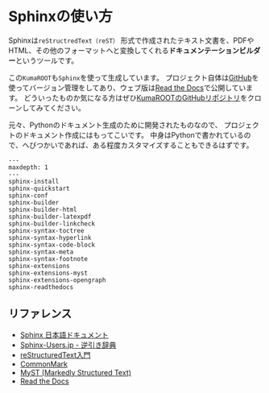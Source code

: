 # Sphinxの使い方

Sphinxは``reStructredText（reST）`` 形式で作成されたテキスト文書を、PDFやHTML、その他のフォーマットへと変換してくれる**ドキュメンテーションビルダー**というツールです。

この``KumaROOT``も``Sphinx``を使って生成しています。
プロジェクト自体は[GitHub](https://github.com/shotakaha/kumaroot/)を使ってバージョン管理をしてあり、ウェブ版は[Read the Docs](https://kumaroot.readthedocs.io/ja/latest/)で公開しています。
どういったものか気になる方はぜひ[KumaROOTのGitHubリポジトリ](https://github.com/shotakaha/kumaroot)をクローンしてみてください。

元々、Pythonのドキュメント生成のために開発されたものなので、
プロジェクトのドキュメント作成にはもってこいです。
中身はPythonで書かれているので、へびつかいであれば、ある程度カスタマイズすることもできるはずです。

```{toctree}
---
maxdepth: 1
---
sphinx-install
sphinx-quickstart
sphinx-conf
sphinx-builder
sphinx-builder-html
sphinx-builder-latexpdf
sphinx-builder-linkcheck
sphinx-syntax-toctree
sphinx-syntax-hyperlink
sphinx-syntax-code-block
sphinx-syntax-meta
sphinx-syntax-footnote
sphinx-extensions
sphinx-extensions-myst
sphinx-extensions-opengraph
sphinx-readthedocs
```

## リファレンス

- [Sphinx 日本語ドキュメント](https://www.sphinx-doc.org/ja/master/index.html)
- [Sphinx-Users.jp - 逆引き辞典](https://sphinx-users.jp/reverse-dict/index.html)
- [reStructuredText入門](https://www.sphinx-doc.org/ja/master/usage/restructuredtext/basics.html)
- [CommonMark](https://commonmark.org/)
- [MyST (Markedly Structured Text)](https://myst-parser.readthedocs.io/en/latest)
- [Read the Docs](https://readthedocs.org/)
